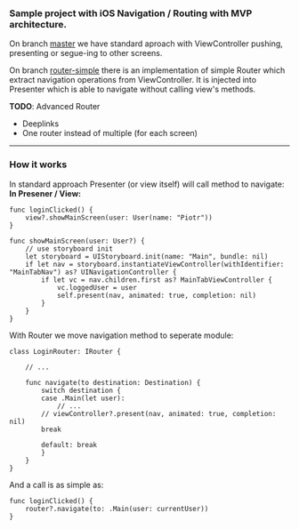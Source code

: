 ### Sample project with iOS Navigation / Routing with MVP architecture.

On branch [master](https://github.com/SparingSoftware/MVP-router "master") we have standard aproach with ViewController pushing, presenting or segue-ing to other screens.

On branch [router-simple](https://github.com/SparingSoftware/MVP-router/tree/simple-router "router-simple") there is an  implementation of simple Router which extract navigation operations from ViewController. It is injected into Presenter which is able to navigate without calling view's methods.

**TODO**: Advanced Router
- Deeplinks
- One router instead of multiple (for each screen)


---

### How it works

In standard approach Presenter (or view itself) will call method to navigate:
**In Presener / View:**
```
func loginClicked() {
	view?.showMainScreen(user: User(name: "Piotr"))
}
```
```
func showMainScreen(user: User?) {
	// use storyboard init
	let storyboard = UIStoryboard.init(name: "Main", bundle: nil)
	if let nav = storyboard.instantiateViewController(withIdentifier: "MainTabNav") as? UINavigationController {
		if let vc = nav.children.first as? MainTabViewController {
			vc.loggedUser = user
			self.present(nav, animated: true, completion: nil)
		}
	}
}
```

With Router we move navigation method to seperate module:
```
class LoginRouter: IRouter {

	// ...
	
    func navigate(to destination: Destination) {
        switch destination {
        case .Main(let user):
            // ...
	    // viewController?.present(nav, animated: true, completion: nil)
        break
            
        default: break
        }
    }
}
```
And a call is as simple as:
```
func loginClicked() {
	router?.navigate(to: .Main(user: currentUser))
}
```
